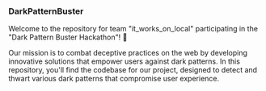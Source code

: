 ### DarkPatternBuster

Welcome to the repository for team "it_works_on_local" participating in the "Dark Pattern Buster Hackathon"! 🚀

Our mission is to combat deceptive practices on the web by developing innovative solutions that empower users against dark patterns. In this repository, you'll find the codebase for our project, designed to detect and thwart various dark patterns that compromise user experience.
